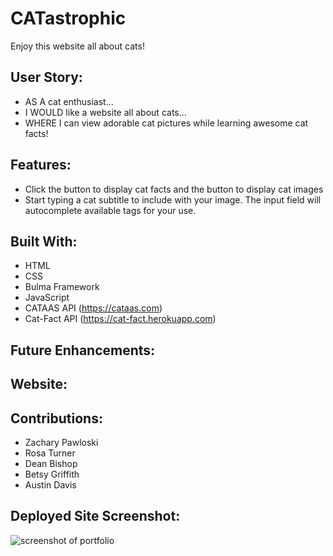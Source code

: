 # CATastrophic

Enjoy this website all about cats!

## User Story:
* AS A cat enthusiast...
* I WOULD like a website all about cats...
* WHERE I can view adorable cat pictures while learning awesome cat facts!

## Features:
* Click the button to display cat facts and the button to display cat images
* Start typing a cat subtitle to include with your image. The input field will autocomplete available tags for your use.

## Built With:
* HTML
* CSS
* Bulma Framework
* JavaScript
* CATAAS API (https://cataas.com)
* Cat-Fact API (https://cat-fact.herokuapp.com)

## Future Enhancements:

## Website:


## Contributions:
* Zachary Pawloski 
* Rosa Turner
* Dean Bishop
* Betsy Griffith
* Austin Davis

## Deployed Site Screenshot:
![screenshot of portfolio]()